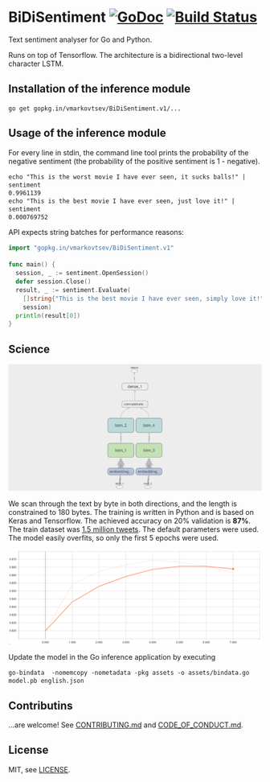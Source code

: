 BiDiSentiment [![GoDoc](https://godoc.org/gopkg.in/vmarkovtsev/BiDiSentiment.v1?status.svg)](http://godoc.org/gopkg.in/vmarkovtsev/BiDiSentiment.v1) [![Build Status](https://travis-ci.org/vmarkovtsev/BiDiSentiment.svg?branch=master)](https://travis-ci.org/vmarkovtsev/BiDiSentiment)
=============

Text sentiment analyser for Go and Python.

Runs on top of Tensorflow. The architecture is a bidirectional two-level character LSTM.

Installation of the inference module
------------------------------------

```
go get gopkg.in/vmarkovtsev/BiDiSentiment.v1/...
```

Usage of the inference module
-----------------------------

For every line in stdin, the command line tool prints the probability of the negative sentiment
(the probability of the positive sentiment is 1 - negative).

```
echo "This is the worst movie I have ever seen, it sucks balls!" | sentiment 
0.9961139
echo "This is the best movie I have ever seen, just love it!" | sentiment
0.000769752
```

API expects string batches for performance reasons:

```go
import "gopkg.in/vmarkovtsev/BiDiSentiment.v1"

func main() {
  session, _ := sentiment.OpenSession()
  defer session.Close()
  result, _ := sentiment.Evaluate(
    []string{"This is the best movie I have ever seen, simply love it!"},
    session)
  println(result[0])
}
```

Science
-------

![arch](doc/arch.png)

We scan through the text by byte in both directions, and the length is constrained to 180 bytes.
The training is written in Python and is based on Keras and Tensorflow. The achieved accuracy
on 20% validation is **87%**. The train dataset was
[1.5 million tweets](http://thinknook.com/twitter-sentiment-analysis-training-corpus-dataset-2012-09-22/).
The default parameters were used. The model easily overfits, so only the first 5 epochs were used.

![validation](doc/valid.png)

Update the model in the Go inference application by executing

```
go-bindata  -nomemcopy -nometadata -pkg assets -o assets/bindata.go  model.pb english.json
```

Contributins
------------
...are welcome! See [CONTRIBUTING.md](CONTRIBUTING.md) and [CODE_OF_CONDUCT.md](CODE_OF_CONDUCT.md).

License
-------

MIT, see [LICENSE](LICENSE).
